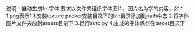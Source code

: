 说明：自动生成fnt字体
      要求以文件夹组织字体图片，图片名为字的内容，如：1.png表示1
1.安装texture packer安装目录下的bin目录添加到path中去
2.将字体图片文件夹放到assets目录下
3.运行auto.py
4.生成的字体保存在target目录下
